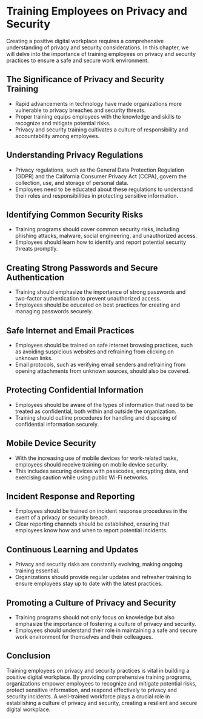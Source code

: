 Training Employees on Privacy and Security
=====================================================

Creating a positive digital workplace requires a comprehensive understanding of privacy and security considerations. In this chapter, we will delve into the importance of training employees on privacy and security practices to ensure a safe and secure work environment.

The Significance of Privacy and Security Training
-------------------------------------------------

* Rapid advancements in technology have made organizations more vulnerable to privacy breaches and security threats.
* Proper training equips employees with the knowledge and skills to recognize and mitigate potential risks.
* Privacy and security training cultivates a culture of responsibility and accountability among employees.

Understanding Privacy Regulations
---------------------------------

* Privacy regulations, such as the General Data Protection Regulation (GDPR) and the California Consumer Privacy Act (CCPA), govern the collection, use, and storage of personal data.
* Employees need to be educated about these regulations to understand their roles and responsibilities in protecting sensitive information.

Identifying Common Security Risks
---------------------------------

* Training programs should cover common security risks, including phishing attacks, malware, social engineering, and unauthorized access.
* Employees should learn how to identify and report potential security threats promptly.

Creating Strong Passwords and Secure Authentication
---------------------------------------------------

* Training should emphasize the importance of strong passwords and two-factor authentication to prevent unauthorized access.
* Employees should be educated on best practices for creating and managing passwords securely.

Safe Internet and Email Practices
---------------------------------

* Employees should be trained on safe internet browsing practices, such as avoiding suspicious websites and refraining from clicking on unknown links.
* Email protocols, such as verifying email senders and refraining from opening attachments from unknown sources, should also be covered.

Protecting Confidential Information
-----------------------------------

* Employees should be aware of the types of information that need to be treated as confidential, both within and outside the organization.
* Training should outline procedures for handling and disposing of confidential information securely.

Mobile Device Security
----------------------

* With the increasing use of mobile devices for work-related tasks, employees should receive training on mobile device security.
* This includes securing devices with passcodes, encrypting data, and exercising caution while using public Wi-Fi networks.

Incident Response and Reporting
-------------------------------

* Employees should be trained on incident response procedures in the event of a privacy or security breach.
* Clear reporting channels should be established, ensuring that employees know how and when to report potential incidents.

Continuous Learning and Updates
-------------------------------

* Privacy and security risks are constantly evolving, making ongoing training essential.
* Organizations should provide regular updates and refresher training to ensure employees stay up to date with the latest practices.

Promoting a Culture of Privacy and Security
-------------------------------------------

* Training programs should not only focus on knowledge but also emphasize the importance of fostering a culture of privacy and security.
* Employees should understand their role in maintaining a safe and secure work environment for themselves and their colleagues.

Conclusion
----------

Training employees on privacy and security practices is vital in building a positive digital workplace. By providing comprehensive training programs, organizations empower employees to recognize and mitigate potential risks, protect sensitive information, and respond effectively to privacy and security incidents. A well-trained workforce plays a crucial role in establishing a culture of privacy and security, creating a resilient and secure digital workplace.
